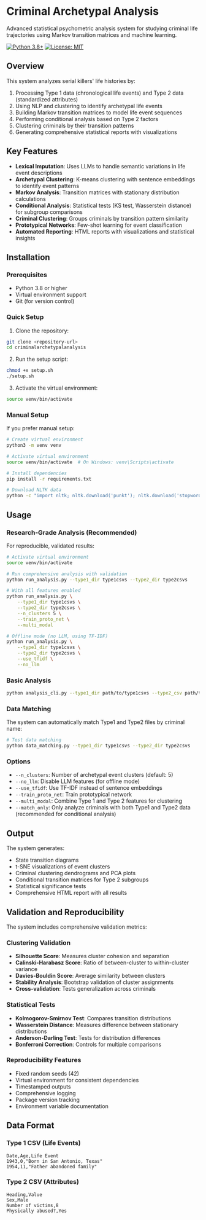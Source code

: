 # Criminal Archetypal Analysis

Advanced statistical psychometric analysis system for studying criminal life trajectories using Markov transition matrices and machine learning.

[![Python 3.8+](https://img.shields.io/badge/python-3.8+-blue.svg)](https://www.python.org/downloads/)
[![License: MIT](https://img.shields.io/badge/License-MIT-yellow.svg)](https://opensource.org/licenses/MIT)

## Overview

This system analyzes serial killers' life histories by:
1. Processing Type 1 data (chronological life events) and Type 2 data (standardized attributes)
2. Using NLP and clustering to identify archetypal life events
3. Building Markov transition matrices to model life event sequences
4. Performing conditional analysis based on Type 2 factors
5. Clustering criminals by their transition patterns
6. Generating comprehensive statistical reports with visualizations

## Key Features

- **Lexical Imputation**: Uses LLMs to handle semantic variations in life event descriptions
- **Archetypal Clustering**: K-means clustering with sentence embeddings to identify event patterns
- **Markov Analysis**: Transition matrices with stationary distribution calculations
- **Conditional Analysis**: Statistical tests (KS test, Wasserstein distance) for subgroup comparisons
- **Criminal Clustering**: Groups criminals by transition pattern similarity
- **Prototypical Networks**: Few-shot learning for event classification
- **Automated Reporting**: HTML reports with visualizations and statistical insights

## Installation

### Prerequisites
- Python 3.8 or higher
- Virtual environment support
- Git (for version control)

### Quick Setup

1. Clone the repository:
```bash
git clone <repository-url>
cd criminalarchetypalanalysis
```

2. Run the setup script:
```bash
chmod +x setup.sh
./setup.sh
```

3. Activate the virtual environment:
```bash
source venv/bin/activate
```

### Manual Setup

If you prefer manual setup:

```bash
# Create virtual environment
python3 -m venv venv

# Activate virtual environment
source venv/bin/activate  # On Windows: venv\Scripts\activate

# Install dependencies
pip install -r requirements.txt

# Download NLTK data
python -c "import nltk; nltk.download('punkt'); nltk.download('stopwords'); nltk.download('wordnet')"
```

## Usage

### Research-Grade Analysis (Recommended)

For reproducible, validated results:

```bash
# Activate virtual environment
source venv/bin/activate

# Run comprehensive analysis with validation
python run_analysis.py --type1_dir type1csvs --type2_dir type2csvs

# With all features enabled
python run_analysis.py \
    --type1_dir type1csvs \
    --type2_dir type2csvs \
    --n_clusters 5 \
    --train_proto_net \
    --multi_modal

# Offline mode (no LLM, using TF-IDF)
python run_analysis.py \
    --type1_dir type1csvs \
    --type2_dir type2csvs \
    --use_tfidf \
    --no_llm
```

### Basic Analysis
```bash
python analysis_cli.py --type1_dir path/to/type1csvs --type2_csv path/to/type2.csv --n_clusters 5 --diagram state_transition.png [--lexical_impute]
```

### Data Matching
The system can automatically match Type1 and Type2 files by criminal name:
```bash
# Test data matching
python data_matching.py --type1_dir type1csvs --type2_dir type2csvs
```

### Options
- `--n_clusters`: Number of archetypal event clusters (default: 5)
- `--no_llm`: Disable LLM features (for offline mode)
- `--use_tfidf`: Use TF-IDF instead of sentence embeddings
- `--train_proto_net`: Train prototypical network
- `--multi_modal`: Combine Type 1 and Type 2 features for clustering
- `--match_only`: Only analyze criminals with both Type1 and Type2 data (recommended for conditional analysis)

## Output

The system generates:
- State transition diagrams
- t-SNE visualizations of event clusters
- Criminal clustering dendrograms and PCA plots
- Conditional transition matrices for Type 2 subgroups
- Statistical significance tests
- Comprehensive HTML report with all results

## Validation and Reproducibility

The system includes comprehensive validation metrics:

### Clustering Validation
- **Silhouette Score**: Measures cluster cohesion and separation
- **Calinski-Harabasz Score**: Ratio of between-cluster to within-cluster variance
- **Davies-Bouldin Score**: Average similarity between clusters
- **Stability Analysis**: Bootstrap validation of cluster assignments
- **Cross-validation**: Tests generalization across criminals

### Statistical Tests
- **Kolmogorov-Smirnov Test**: Compares transition distributions
- **Wasserstein Distance**: Measures difference between stationary distributions
- **Anderson-Darling Test**: Tests for distribution differences
- **Bonferroni Correction**: Controls for multiple comparisons

### Reproducibility Features
- Fixed random seeds (42)
- Virtual environment for consistent dependencies
- Timestamped outputs
- Comprehensive logging
- Package version tracking
- Environment variable documentation

## Data Format

### Type 1 CSV (Life Events)
```csv
Date,Age,Life Event
1943,0,"Born in San Antonio, Texas"
1954,11,"Father abandoned family"
```

### Type 2 CSV (Attributes)
```csv
Heading,Value
Sex,Male
Number of victims,8
Physically abused?,Yes
```

